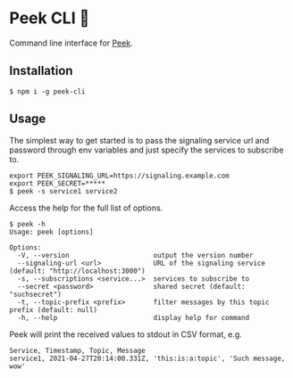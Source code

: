 # Peek CLI 👀

Command line interface for [Peek](https://github.com/abelptvts/peek).

## Installation

```
$ npm i -g peek-cli
```

## Usage

The simplest way to get started is to pass the signaling service url and password through env variables and just specify the services to subscribe to.

```
export PEEK_SIGNALING_URL=https://signaling.example.com
export PEEK_SECRET=*****
$ peek -s service1 service2
```

Access the help for the full list of options.

```
$ peek -h
Usage: peek [options]

Options:
  -V, --version                     output the version number
  --signaling-url <url>             URL of the signaling service (default: "http://localhost:3000")
  -s, --subscriptions <service...>  services to subscribe to
  --secret <password>               shared secret (default: "suchsecret")
  -t, --topic-prefix <prefix>       filter messages by this topic prefix (default: null)
  -h, --help                        display help for command
```

Peek will print the received values to stdout in CSV format, e.g.
```
Service, Timestamp, Topic, Message
service1, 2021-04-27T20:14:00.331Z, 'this:is:a:topic', 'Such message, wow'
```